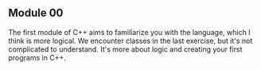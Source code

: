 ## Module 00

The first module of C++ aims to familiarize you with the language, which I think is more logical. We encounter classes in the last exercise, but it's not complicated to understand. It's more about logic and creating your first programs in C++.
